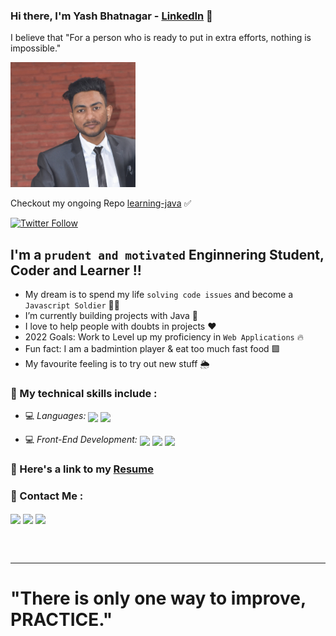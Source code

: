 ### Hi there, I'm **Yash Bhatnagar** - [LinkedIn][website] 👋 

I believe that "For a person who is ready to put in extra efforts, nothing is impossible."


<img src="./daydash.jpg" height="200px">

Checkout my ongoing Repo [learning-java](https://github.com/daydash/leaning-java)  ✅ 

[![Twitter Follow](https://img.shields.io/twitter/follow/maiyashhoon?color=1DA1F2&logo=twitter&style=for-the-badge)](https://twitter.com/intent/follow?screen_name=maiyashhoon)

## I'm a `prudent and motivated` Enginnering Student, Coder and Learner !!

- My dream is to spend my life `solving code issues` and become a `Javascript Soldier` 🔭💛
- I’m currently building projects with Java 🔵
- I love to help people with doubts in projects ❤️
- 2022 Goals: Work to Level up my proficiency in `Web Applications` 🔥
- Fun fact: I am a badmintion player & eat too much fast food 🟩
- My favourite feeling is to try out new stuff 🌦️


### 📌 My technical skills include :

 - 💻 *Languages:*  <img align="center" height="30" src="https://img.icons8.com/color/144/000000/java.png"/> <img align="center" height="30" src="https://img.icons8.com/external-tal-revivo-shadow-tal-revivo/144/000000/external-cplusplus-a-general-purpose-descriptive-programming-computer-language-logo-shadow-tal-revivo.png"/>

 - 💻 *Front-End Development:* <img align="center" height="30" src="https://img.icons8.com/color/144/000000/html-5.png"/> <img align="center" height="30" src="https://img.icons8.com/color/144/000000/css3.png"/> <img align="center" height="30" src="https://img.icons8.com/color/144/000000/javascript.png"/>


### 📌 Here's a link to my [Resume](https://drive.google.com/file/d/1W05hawQfawAnV5HLNT5JrZ9d-_2IKRk4/view?usp=sharing)


### 📌 Contact Me :

[<img align="center" height="40" src="https://img.icons8.com/color/144/000000/linkedin.png"/>](https://www.linkedin.com/in/daydash/)
[<img align="center" height="40" src="https://img.icons8.com/fluent/144/000000/twitter.png"/>](https://twitter.com/maiyashhoon)
[<img align="center" height="40" src="https://img.icons8.com/fluent/144/000000/instagram-new.png"/>](https://www.instagram.com/theyashbhatnagar/)
   

<br />
<br />

---

[website]: https://www.linkedin.com/in/daydash/
[twitter]: https://twitter.com/maiyashhoon
[instagram]: https://instagram.com/theyashbhatnagar
[linkedin]: https://linkedin.com/in/daydash

# "There is only one way to improve, PRACTICE."
